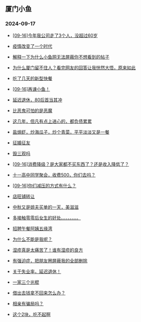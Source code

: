 ## 厦门小鱼 
### 2024-09-17

+ [[09-16]今年我公司走了3个人，没超过60岁](http://bbs.xmfish.com/read-htm-tid-18244026.html)

+ [疫情改变了一个时代](http://bbs.xmfish.com/read-htm-tid-18243977.html)

+ [解释一下为什么小鱼网无法屏蔽你不想看到的帖子](http://bbs.xmfish.com/read-htm-tid-18243970.html)

+ [为什么厦门留不住人？看完网友的回答让我恍然大悟，原来如此](http://bbs.xmfish.com/read-htm-tid-18243984.html)

+ [吃了几天的新型快餐](http://bbs.xmfish.com/read-htm-tid-18243983.html)

+ [[09-16]再谏小鱼！](http://bbs.xmfish.com/read-htm-tid-18243997.html)

+ [延迟退休，80后首当其冲](http://bbs.xmfish.com/read-htm-tid-18243995.html)

+ [比恶鬼可怕的是恶魔](http://bbs.xmfish.com/read-htm-tid-18244032.html)

+ [这几年，但凡有点上进心的，都负债累累](http://bbs.xmfish.com/read-htm-tid-18244106.html)

+ [盐焗虾，炒海瓜子，炒个青菜，平平淡淡又是一餐](http://bbs.xmfish.com/read-htm-tid-18244053.html)

+ [征婚征友](http://bbs.xmfish.com/read-htm-tid-18244029.html)

+ [毁三观吗](http://bbs.xmfish.com/read-htm-tid-18244076.html)

+ [[09-16]消费降级？是大家都不买东西了？还是收入降低了？](http://bbs.xmfish.com/read-htm-tid-18244110.html)

+ [十一高中同学聚会，收费500，你们去吗？](http://bbs.xmfish.com/read-htm-tid-18244162.html)

+ [[09-16]你们减压的方式有什么？](http://bbs.xmfish.com/read-htm-tid-18244078.html)

+ [店旺铺转让](http://bbs.xmfish.com/read-htm-tid-18244036.html)

+ [中秋又是姐夫买单的一天，美滋滋](http://bbs.xmfish.com/read-htm-tid-18244187.html)

+ [多接触零零后女生的好处。。。。。。。。](http://bbs.xmfish.com/read-htm-tid-18244167.html)

+ [招聘午餐阿姨五缘湾](http://bbs.xmfish.com/read-htm-tid-18244054.html)

+ [为什么不能是我呢？](http://bbs.xmfish.com/read-htm-tid-18244152.html)

+ [湿疹真是太痛苦了！谁有湿疹的良方](http://bbs.xmfish.com/read-htm-tid-18244195.html)

+ [有强迫症，把朋友圈屏蔽我的全部删除](http://bbs.xmfish.com/read-htm-tid-18244185.html)

+ [关于失业率，延迟退休！](http://bbs.xmfish.com/read-htm-tid-18244205.html)

+ [一家三个光棍](http://bbs.xmfish.com/read-htm-tid-18244171.html)

+ [借出去钱拿不回来怎么办？](http://bbs.xmfish.com/read-htm-tid-18244202.html)

+ [相亲有骗局吗？](http://bbs.xmfish.com/read-htm-tid-18244191.html)

+ [这个2块，吃不起啊](http://bbs.xmfish.com/read-htm-tid-18244170.html)

